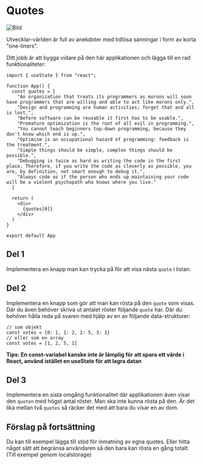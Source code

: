 # Quotes

![Bild](https://github.com/cme-osuka/webbmobilapplikation/blob/main/exercises/react-recap/images/quotes.png?raw=true)

Utvecklar-världen är full av anekdoter med tidlösa sanningar i form av korta "one-liners".

Ditt jobb är att bygga vidare på den här applikationen och lägga till en rad funktionaliteter:

```
import { useState } from "react";

function App() {
  const quotes = [
    "An organization that treats its programmers as morons will soon have programmers that are willing and able to act like morons only.",
    "Design and programming are human activities; forget that and all is lost.",
    "Before software can be reusable it first has to be usable.",
    "Premature optimization is the root of all evil in programming.",
    "You cannot teach beginners top-down programming, because they don't know which end is up.",
    "Optimism is an occupational hazard of programming: feedback is the treatment.",
    "Simple things should be simple, complex things should be possible.",
    "Debugging is twice as hard as writing the code in the first place. Therefore, if you write the code as cleverly as possible, you are, by definition, not smart enough to debug it.",
    "Always code as if the person who ends up maintaining your code will be a violent psychopath who knows where you live."
  ]

  return (
    <div>
      {quotes[0]}
    </div>
  )
}

export default App
```

## Del 1

Implementera en knapp man kan trycka på för att visa nästa `quote` i listan.

## Del 2

Implementera en knapp som gör att man kan rösta på den `quote` som visas. Där du även behöver skriva ut antalet röster följande `quote` har. Där du behöver hålla reda på svaren med hjälp av en av följande data-strukturer:

```
// som objekt
const votes = {0: 1, 1: 2, 2: 5, 3: 1}
// eller som en array
const votes = [1, 2, 5, 1]
```

**Tips: En const-variabel kanske inte är lämplig för att spara ett värde i React, använd istället en useState för att lagra datan**

## Del 3

Implementera en sista omgång funktionalitet där applikationen även visar den `quoten` med högst antal röster. Man ska inte kunna rösta på den. Är det lika mellan två `quotes` så räcker det med att bara du visar en av dom.

## Förslag på fortsättning

Du kan till exempel lägga till stöd för inmatning av egna quotes. Eller hitta något sätt att begränsa användaren så den bara kan rösta en gång totalt. (Till exempel genom localstorage)